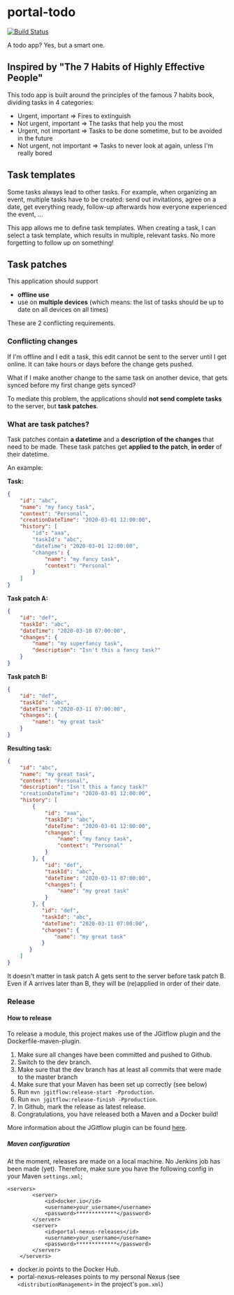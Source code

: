 # portal-todo
[![Build Status](https://server.stijnhooft.be/jenkins/buildStatus/icon?job=portal-todo/master)](https://server.stijnhooft.be/jenkins/job/portal-todo/job/master/)

A todo app? Yes, but a smart one.

## Inspired by "The 7 Habits of Highly Effective People"
This todo app is built around the principles of the famous 7 habits book, dividing tasks in 4 categories:

* Urgent, important             => Fires to extinguish
* Not urgent, important         => The tasks that help you the most
* Urgent, not important         => Tasks to be done sometime, but to be avoided in the future
* Not urgent, not important     => Tasks to never look at again, unless I'm really bored

## Task templates
Some tasks always lead to other tasks.
For example, when organizing an event, multiple tasks have to be created: send out invitations, agree on a date, get everything ready, follow-up afterwards how everyone experienced the event, ...

This app allows me to define task templates. When creating a task, I can select a task template, which results in multiple, relevant tasks.
No more forgetting to follow up on something!

## Task patches
This application should support
* **offline use**
* use on **multiple devices** (which means: the list of tasks should be up to date on all devices on all times)

These are 2 conflicting requirements.

### Conflicting changes
If I'm offline and I edit a task, this edit cannot be sent to the server until I get online.
It can take hours or days before the change gets pushed. 

What if I make another change to the same task on another device, that gets synced before my first change gets synced?

To mediate this problem, the applications should **not send complete tasks** to the server, but **task patches**.

### What are task patches?
Task patches contain **a datetime** and a **description of the changes** that need to be made.
These task patches get **applied to the patch**, **in order** of their datetime.

An example:

**Task:**
``` json
{
    "id": "abc",
    "name": "my fancy task",
    "context": "Personal",
    "creationDateTime": "2020-03-01 12:00:00",
    "history": [
        "id": "aaa",
        "taskId": "abc",
        "dateTime": "2020-03-01 12:00:00",
        "changes": {
            "name": "my fancy task",
            "context": "Personal"
        }
    ]
}
```

**Task patch A:**
``` json
{
    "id": "def",
    "taskId": "abc",
    "dateTime": "2020-03-10 07:00:00",
    "changes": {
        "name": "my superfancy task",
        "description": "Isn't this a fancy task?"
    }
}
```

**Task patch B:**
``` json
{
    "id": "def",
    "taskId": "abc",
    "dateTime": "2020-03-11 07:00:00",
    "changes": {
        "name": "my great task"
    }
}
```

**Resulting task:**
``` json
{
    "id": "abc",
    "name": "my great task",
    "context": "Personal",
    "description": "Isn't this a fancy task?"
    "creationDateTime": "2020-03-01 12:00:00",
    "history": [
        {
            "id": "aaa",
            "taskId": "abc",
            "dateTime": "2020-03-01 12:00:00",
            "changes": {
                "name": "my fancy task",
                "context": "Personal"
            }
        }, {
            "id": "def",
            "taskId": "abc",
            "dateTime": "2020-03-11 07:00:00",
            "changes": {
                "name": "my great task"
            }
        }, {
           "id": "def",
           "taskId": "abc",
           "dateTime": "2020-03-11 07:00:00",
           "changes": {
               "name": "my great task"
           }
       }
    ]
}
```

It doesn't matter in task patch A gets sent to the server before task patch B. Even if A arrives later than B, they will be (re)applied in order of their date.


### Release
#### How to release
To release a module, this project makes use of the JGitflow plugin and the Dockerfile-maven-plugin.

1. Make sure all changes have been committed and pushed to Github.
1. Switch to the dev branch.
1. Make sure that the dev branch has at least all commits that were made to the master branch
1. Make sure that your Maven has been set up correctly (see below)
1. Run `mvn jgitflow:release-start -Pproduction`.
1. Run `mvn jgitflow:release-finish -Pproduction`.
1. In Github, mark the release as latest release.
1. Congratulations, you have released both a Maven and a Docker build!

More information about the JGitflow plugin can be found [here](https://gist.github.com/lemiorhan/97b4f827c08aed58a9d8).

##### Maven configuration
At the moment, releases are made on a local machine. No Jenkins job has been made (yet).
Therefore, make sure you have the following config in your Maven `settings.xml`;

````$xml
<servers>
		<server>
			<id>docker.io</id>
			<username>your_username</username>
			<password>*************</password>
		</server>
		<server>
			<id>portal-nexus-releases</id>
			<username>your_username</username>
            <password>*************</password>
		</server>
	</servers>
````
* docker.io points to the Docker Hub.
* portal-nexus-releases points to my personal Nexus (see `<distributionManagement>` in the project's `pom.xml`)
